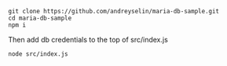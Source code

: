```
git clone https://github.com/andreyselin/maria-db-sample.git
cd maria-db-sample
npm i
```
Then add db credentials to the top of src/index.js
```
node src/index.js
```